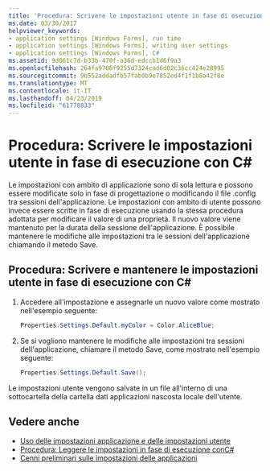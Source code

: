 ```yaml
---
title: 'Procedura: Scrivere le impostazioni utente in fase di esecuzione con C#'
ms.date: 03/30/2017
helpviewer_keywords:
- application settings [Windows Forms], run time
- application settings [Windows Forms], writing user settings
- application settings [Windows Forms], C#
ms.assetid: 9d061c7d-b33b-470f-a36d-edccb1d6f9a3
ms.openlocfilehash: 264fa9706f9255d7324cad6d02c36cc424e28995
ms.sourcegitcommit: 9b552addadfb57fab0b9e7852ed4f1f1b8a42f8e
ms.translationtype: MT
ms.contentlocale: it-IT
ms.lasthandoff: 04/23/2019
ms.locfileid: "61778833"
---
```

# <a name="how-to-write-user-settings-at-run-time-with-c"></a>Procedura: Scrivere le impostazioni utente in fase di esecuzione con C\#

Le impostazioni con ambito di applicazione sono di sola lettura e possono essere modificate solo in fase di progettazione o modificando il file .config tra sessioni dell'applicazione. Le impostazioni con ambito di utente possono invece essere scritte in fase di esecuzione usando la stessa procedura adottata per modificare il valore di una proprietà. Il nuovo valore viene mantenuto per la durata della sessione dell'applicazione. È possibile mantenere le modifiche alle impostazioni tra le sessioni dell'applicazione chiamando il metodo Save.  
  
## <a name="how-to-write-and-persist-user-settings-at-run-time-with-c"></a>Procedura: Scrivere e mantenere le impostazioni utente in fase di esecuzione con C\#
  
1. Accedere all'impostazione e assegnarle un nuovo valore come mostrato nell'esempio seguente:  
  
   ```csharp
   Properties.Settings.Default.myColor = Color.AliceBlue;  
   ```  
  
2. Se si vogliono mantenere le modifiche alle impostazioni tra sessioni dell'applicazione, chiamare il metodo Save, come mostrato nell'esempio seguente:  
  
    ```csharp
    Properties.Settings.Default.Save();  
    ```  
  
Le impostazioni utente vengono salvate in un file all'interno di una sottocartella della cartella dati applicazioni nascosta locale dell'utente.  
  
## <a name="see-also"></a>Vedere anche

- [Uso delle impostazioni applicazione e delle impostazioni utente](using-application-settings-and-user-settings.md)
- [Procedura: Leggere le impostazioni in fase di esecuzione conC#](how-to-read-settings-at-run-time-with-csharp.md)
- [Cenni preliminari sulle impostazioni delle applicazioni](application-settings-overview.md)
